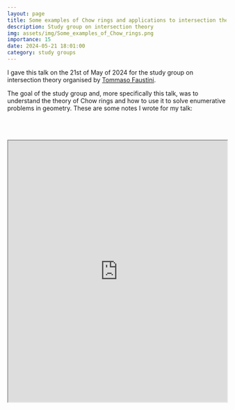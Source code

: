 ```yaml
---
layout: page
title: Some examples of Chow rings and applications to intersection theory
description: Study group on intersection theory
img: assets/img/Some_examples_of_Chow_rings.png
importance: 15
date: 2024-05-21 18:01:00
category: study groups
---
```


I gave this talk on the 21st of May of 2024 for the study group on intersection theory organised by <a href="https://warwick.ac.uk/fac/sci/maths/people/staff/faustini">Tommaso Faustini</a>.

The goal of the study group and, more specifically this talk, was to understand the theory of Chow rings and how to use it to solve enumerative problems in geometry. These are some notes I wrote for my talk:

<div style="padding-bottom: 100px; padding-top: 50px;">
<iframe src="https://drive.google.com/file/d/1psrIkwWGOgegYw2TmXpj0LO0VpPY02G7/preview" width="100%" height="600px" allow="autoplay"></iframe>
</div>
